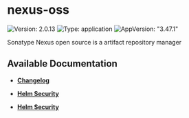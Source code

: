 # nexus-oss

![Version: 2.0.13](https://img.shields.io/badge/Version-2.0.13-informational?style=flat-square) ![Type: application](https://img.shields.io/badge/Type-application-informational?style=flat-square) ![AppVersion: "3.47.1"](https://img.shields.io/badge/AppVersion-"3.47.1"-informational?style=flat-square)

Sonatype Nexus open source is a artifact repository manager

## Available Documentation

- [**Changelog**](CHANGELOG)

- [**Helm Security**](container-security)

- [**Helm Security**](helm-security)

